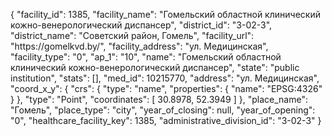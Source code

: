 {
    "facility_id": 1385,
    "facility_name": "Гомельский областной клинический кожно-венерологический диспансер",
    "district_id": "3-02-3",
    "district_name": "Советский район, Гомель",
    "facility_url": "https:\/\/gomelkvd.by\/",
    "facility_address": "ул. Медицинская",
    "facility_type": "0",
    "ap_1": "10",
    "name": "Гомельский областной клинический кожно-венерологический диспансер",
    "state": "public institution",
    "stats": [],
    "med_id": 10215770,
    "address": "ул. Медицинская",
    "coord_x_y": {
        "crs": {
            "type": "name",
            "properties": {
                "name": "EPSG:4326"
            }
        },
        "type": "Point",
        "coordinates": [
            30.8978,
            52.3949
        ]
    },
    "place_name": "Гомель",
    "place_type": "city",
    "year_of_closing": null,
    "year_of_opening": "0",
    "healthcare_facility_key": 1385,
    "administrative_division_id": "3-02-3"
}